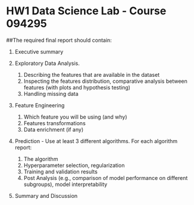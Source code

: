 # **HW1 Data Science Lab - Course 094295**

##The required final report should contain:

1. Executive summary

2. Exploratory Data Analysis.
   1. Describing the features that are available in the dataset
   2. Inspecting the features distribution, comparative analysis between features (with plots and 
hypothesis testing)
   3. Handling missing data
3. Feature Engineering
   1. Which feature you will be using (and why)
   2. Features transformations
   3. Data enrichment (if any)
4. Prediction - Use at least 3 different algorithms. For each algorithm report:
   1. The algorithm
   2. Hyperparameter selection, regularization
   3. Training and validation results
   4. Post Analysis (e.g., comparison of model performance on different subgroups), model 
interpretability
5. Summary and Discussion  

 

 
